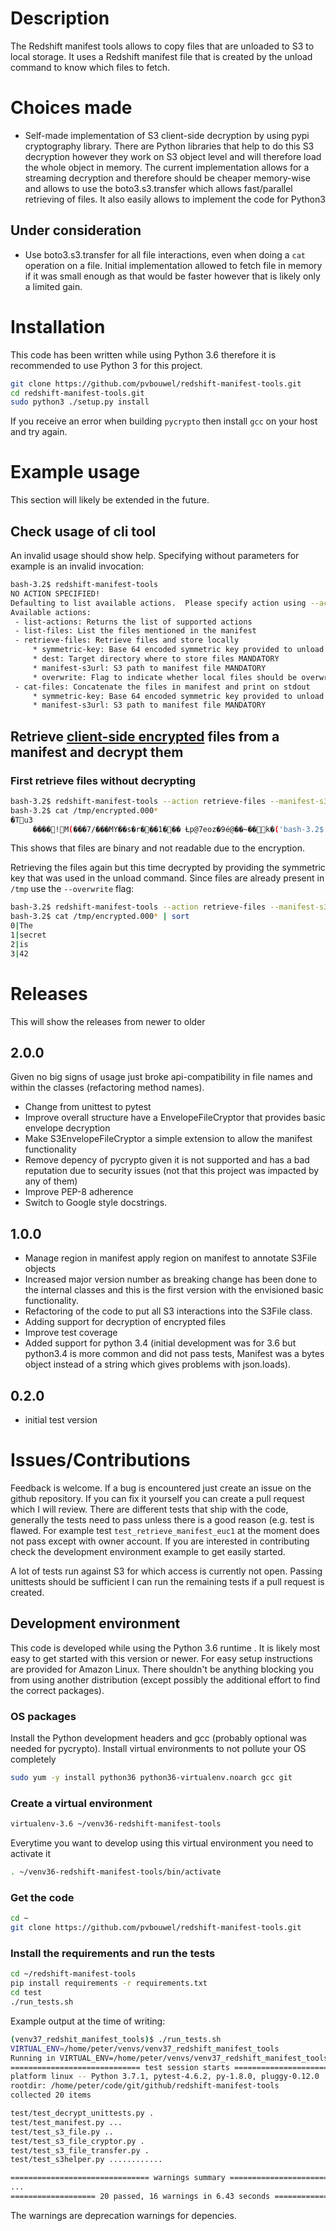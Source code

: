 # Description

The Redshift manifest tools allows to copy files that are unloaded to S3
 to local storage.  It uses a Redshift manifest file that is created by the unload
command to know which files to fetch.  


# Choices made
 - Self-made implementation of S3 client-side decryption by using pypi cryptography library.  There are Python
   libraries that help to do this S3 decryption however they work on S3 object level and will therefore load the whole
   object in memory.  The current implementation allows for a streaming decryption and therefore should be cheaper
   memory-wise and allows to use the boto3.s3.transfer which allows fast/parallel retrieving of files.  It also easily
   allows to implement the code for Python3
   
## Under consideration
 - Use boto3.s3.transfer for all file interactions, even when doing a `cat` operation on a file.  Initial
   implementation allowed to fetch file in memory if it was small enough as that would be faster however that is likely
   only a limited gain.

# Installation

This code has been written while using Python 3.6 therefore it is recommended to use Python 3 for this project.

```bash
git clone https://github.com/pvbouwel/redshift-manifest-tools.git
cd redshift-manifest-tools.git
sudo python3 ./setup.py install
```

If you receive an error when building `pycrypto` then install `gcc` on your host and try again.

# Example usage

This section will likely be extended in the future.

## Check usage of cli tool

An invalid usage should show help.  Specifying without parameters for example is an invalid invocation:

```bash
bash-3.2$ redshift-manifest-tools
NO ACTION SPECIFIED!
Defaulting to list available actions.  Please specify action using --action <action>
Available actions:
 - list-actions: Returns the list of supported actions
 - list-files: List the files mentioned in the manifest
 - retrieve-files: Retrieve files and store locally
	 * symmetric-key: Base 64 encoded symmetric key provided to unload data.  If provided to this tool then client side encryption is assumed
	 * dest: Target directory where to store files MANDATORY
	 * manifest-s3url: S3 path to manifest file MANDATORY
	 * overwrite: Flag to indicate whether local files should be overwritten
 - cat-files: Concatenate the files in manifest and print on stdout
	 * symmetric-key: Base 64 encoded symmetric key provided to unload data.  If provided to this tool then client side encryption is assumed
	 * manifest-s3url: S3 path to manifest file MANDATORY
```

## Retrieve [client-side encrypted](http://docs.aws.amazon.com/redshift/latest/dg/t_unloading_encrypted_files.html) files from a manifest and decrypt them

### First retrieve files without decrypting

```bash
bash-3.2$ redshift-manifest-tools --action retrieve-files --manifest-s3url 's3://manifest-tools/encrypted/encrypted.manifest' --dest /tmp/
bash-3.2$ cat /tmp/encrypted.000*
�Tu3
     ����!M(���7/���MY��s�r���1��� Ƚp@7eoz�9é@��~��k�('bash-3.2$
```

This shows that files are binary and not readable due to the encryption.

Retrieving the files again but this time decrypted by providing the symmetric key that was used in the unload command.  Since files are already present in `/tmp` use the `--overwrite` flag:

```bash
bash-3.2$ redshift-manifest-tools --action retrieve-files --manifest-s3url 's3://manifest-tools/encrypted/encrypted.manifest' --dest /tmp/ --symmetric-key 'cibeQ6J5GwJ8hLrrAdAbb09HjObumZGC/LuzM1RBKRA=' --overwrite
bash-3.2$ cat /tmp/encrypted.000* | sort
0|The
1|secret
2|is
3|42

```

# Releases
This will show the releases from newer to older

## 2.0.0
Given no big signs of usage just broke api-compatibility in file names and within the classes (refactoring method names).

 - Change from unittest to pytest
 - Improve overall structure have a EnvelopeFileCryptor that provides basic envelope decryption
 - Make S3EnvelopeFileCryptor a simple extension to allow the manifest functionality
 - Remove depency of pycrypto given it is not supported and has a bad reputation due to security issues (not that this 
 project was impacted by any of them)
 - Improve PEP-8 adherence
 - Switch to Google style docstrings.

## 1.0.0
 - Manage region in manifest apply region on manifest to annotate S3File objects
 - Increased major version number as breaking change has been done to the internal classes and this is the first version
 with the envisioned basic functionality.
 - Refactoring of the code to put all S3 interactions into the S3File class.
 - Adding support for decryption of encrypted files
 - Improve test coverage
 - Added support for python 3.4 (initial development was for 3.6 but python3.4 is more common and did not pass tests,
 Manifest was a bytes object instead of a string which gives problems with json.loads).

## 0.2.0
 - initial test version

# Issues/Contributions

Feedback is welcome.  If a bug is encountered just create an issue on the github repository.  If you can fix it yourself
you can create a pull request which I will review.  There are different tests that ship with the code, generally the
tests need to pass unless there is a good reason (e.g. test is flawed.  For example test `test_retrieve_manifest_euc1`
 at the moment does not pass except with owner account.  If you are interested in contributing check the development
 environment example to get easily started.
 
A lot of tests run against S3 for which access is currently not open. Passing unittests should be sufficient I can run
the remaining tests if a pull request is created.

## Development environment

This code is developed while using the Python 3.6 runtime .  It is likely most easy to get started with this version
or newer.  For easy setup instructions are provided for Amazon Linux.  There shouldn't be anything blocking
you from using another distribution (except possibly the additional effort to find the correct packages).

### OS packages

Install the Python development headers and gcc (probably optional was needed for pycrypto).
Install virtual environments to not pollute your OS completely

```bash
sudo yum -y install python36 python36-virtualenv.noarch gcc git
```

### Create a virtual environment

```bash
virtualenv-3.6 ~/venv36-redshift-manifest-tools
```

Everytime you want to develop using this virtual environment you need to activate it

```bash
. ~/venv36-redshift-manifest-tools/bin/activate
```

### Get the code

```bash
cd ~
git clone https://github.com/pvbouwel/redshift-manifest-tools.git
```

### Install the requirements and run the tests

```bash
cd ~/redshift-manifest-tools
pip install requirements -r requirements.txt
cd test
./run_tests.sh
```

Example output at the time of writing:

```bash
(venv37_redshit_manifest_tools)$ ./run_tests.sh 
VIRTUAL_ENV=/home/peter/venvs/venv37_redshift_manifest_tools
Running in VIRTUAL_ENV=/home/peter/venvs/venv37_redshift_manifest_tools
============================= test session starts ==============================
platform linux -- Python 3.7.1, pytest-4.6.2, py-1.8.0, pluggy-0.12.0
rootdir: /home/peter/code/git/github/redshift-manifest-tools
collected 20 items                                                             

test/test_decrypt_unittests.py .                                         [  5%]
test/test_manifest.py ...                                                [ 20%]
test/test_s3_file.py ..                                                  [ 30%]
test/test_s3_file_cryptor.py .                                           [ 35%]
test/test_s3_file_transfer.py .                                          [ 40%]
test/test_s3helper.py ............                                       [100%]

=============================== warnings summary ===============================
...
=================== 20 passed, 16 warnings in 6.43 seconds =====================
```

The warnings are deprecation warnings for depencies.
